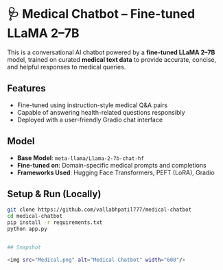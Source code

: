 # 🩺 Medical Chatbot – Fine-tuned LLaMA 2–7B

This is a conversational AI chatbot powered by a **fine-tuned LLaMA 2–7B** model, trained on curated **medical text data** to provide accurate, concise, and helpful responses to medical queries.

## Features

- Fine-tuned using instruction-style medical Q&A pairs
- Capable of answering health-related questions responsibly
- Deployed with a user-friendly Gradio chat interface

## Model

- **Base Model**: `meta-llama/Llama-2-7b-chat-hf`
- **Fine-tuned on**: Domain-specific medical prompts and completions
- **Frameworks Used**: Hugging Face Transformers, PEFT (LoRA), Gradio

## Setup & Run (Locally)

```bash
git clone https://github.com/vallabhpatil777/medical-chatbot
cd medical-chatbot
pip install -r requirements.txt
python app.py


## Snapshot 

<img src="Medical.png" alt="Medical Chatbot" width="600"/>
